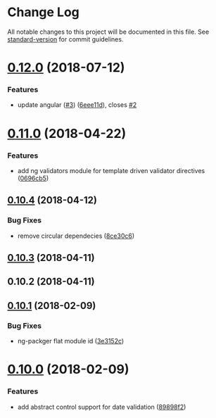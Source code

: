 # Change Log

All notable changes to this project will be documented in this file. See [standard-version](https://github.com/conventional-changelog/standard-version) for commit guidelines.

<a name="0.12.0"></a>
# [0.12.0](https://github.com/anjmao/ng-validators/compare/v0.11.0...v0.12.0) (2018-07-12)


### Features

* update angular ([#3](https://github.com/anjmao/ng-validators/issues/3)) ([6eee11d](https://github.com/anjmao/ng-validators/commit/6eee11d)), closes [#2](https://github.com/anjmao/ng-validators/issues/2)



<a name="0.11.0"></a>
# [0.11.0](https://github.com/anjmao/ng-validators/compare/v0.10.4...v0.11.0) (2018-04-22)


### Features

* add ng validators module for template driven validator directives ([0696cb5](https://github.com/anjmao/ng-validators/commit/0696cb5))



<a name="0.10.4"></a>
## [0.10.4](https://github.com/anjmao/ng-validators/compare/v0.10.3...v0.10.4) (2018-04-12)


### Bug Fixes

* remove circular dependecies ([8ce30c6](https://github.com/anjmao/ng-validators/commit/8ce30c6))



<a name="0.10.3"></a>
## [0.10.3](https://github.com/anjmao/ng-validators/compare/v0.10.2...v0.10.3) (2018-04-11)



<a name="0.10.2"></a>
## 0.10.2 (2018-04-11)



<a name="0.10.1"></a>
## [0.10.1](https://github.com/ng-validators/ng-validators/compare/v0.10.0...v0.10.1) (2018-02-09)


### Bug Fixes

* ng-packger flat module id ([3e3152c](https://github.com/ng-validators/ng-validators/commit/3e3152c))



<a name="0.10.0"></a>
# [0.10.0](https://github.com/ng-validators/ng-validators/compare/3.0.1...0.10.0) (2018-02-09)


### Features

* add abstract control support for date validation ([89898f2](https://github.com/ng-validators/ng-validators/commit/89898f2))
